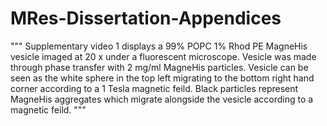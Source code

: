 # MRes-Dissertation-Appendices

""" Supplementary video 1 displays a 99% POPC 1% Rhod PE MagneHis vesicle imaged at 20 x under a fluorescent microscope. Vesicle was made through phase transfer with 2 mg/ml MagneHis particles. Vesicle can be seen as the white sphere in the top left migrating to the bottom right hand corner according to a 1 Tesla magnetic feild. Black particles represent MagneHis aggregates which migrate alongside the vesicle according to a magnetic feild. """
